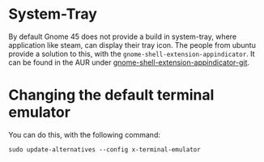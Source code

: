 # System-Tray 

By default Gnome 45 does not provide a build in system-tray, where
application like steam, can display their tray icon. The people from
ubuntu provide a solution to this, with the
`gnome-shell-extension-appindicator`. It can be found in the AUR under
[gnome-shell-extension-appindicator-git](https://aur.archlinux.org/packages/gnome-shell-extension-appindicator-git).

# Changing the default terminal emulator 

You can do this, with the following command:

    sudo update-alternatives --config x-terminal-emulator
